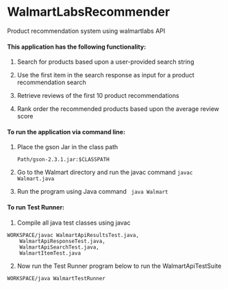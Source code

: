 # WalmartLabsRecommender
Product recommendation system using walmartlabs API

#### This application has the following functionality:

1) Search for products based upon a user-provided search string

2) Use the first item in the search response as input for a product recommendation search

3) Retrieve reviews of the first 10 product recommendations

4) Rank order the recommended products based upon the average review score





#### To run the application via command line:

1)  Place the gson Jar in the class path
   
    `Path/gson-2.3.1.jar:$CLASSPATH`
   
2) Go to the Walmart directory and run the javac command
   ` javac Walmart.java `
 
3) Run the program using Java command
   ` java Walmart`


#### To run Test Runner:

1) Compile all java test classes using javac

```
WORKSPACE/javac WalmartApiResultsTest.java,
	WalmartApiResponseTest.java,
	WalmartApiSearchTest.java,
	WalmartItemTest.java
```	
2) Now run the Test Runner program below to run the WalmartApiTestSuite

```
WORKSPACE/java WalmartTestRunner
```
